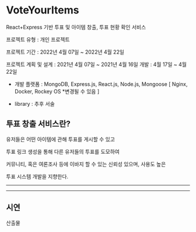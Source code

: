 # VoteYourItems

React+Express 기반 투표 및 아이템 창출, 투표 현황 확인 서비스

프로젝트 유형 : 개인 프로젝트

프로젝트 기간 : 2022년 4월 07일 ~ 2022년 4월 22일

프로젝트 계획 및 설계 : 2021년 4월 07일 ~ 2021년 4월 16일
개발 : 4월 17일 ~ 4월 22일

* 개발 플랫폼 : MongoDB, Express.js, React.js, Node.js, Mongoose [ Nginx, Docker, Rockey OS *변경될 수 있음 ] 
 
* library : 추후 서술
  
 
  
  
 ## 투표 창출 서비스란?
   
   유저들은 어떤 아이템에 관해 투표를 게시할 수 있고 
   
   투표 링크 생성을 통해 다른 유저들의 투표를 도모하여
   
   커뮤니티, 혹은 여론조사 등에 이바지 할 수 있는 신뢰성 있으며, 사용도 높은
   
   투표 시스템 개발을 지향한다.
   
  ------------------



  ------------------
  
  시연 
  ------------------
  산출물
